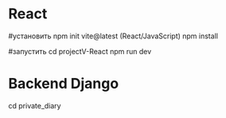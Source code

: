 # React

#установить
npm init vite@latest
(React/JavaScript)
npm install

#запустить
cd projectV-React
npm run dev

# Backend Django

cd private_diary
